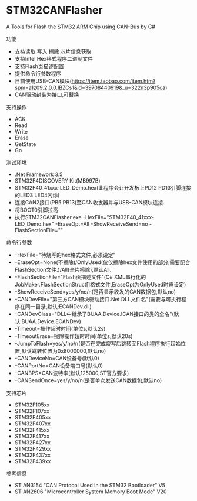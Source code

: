 # STM32CANFlasher
A Tools for Flash the STM32 ARM Chip using CAN-Bus by C#

功能
* 支持读取 写入 擦除 芯片信息获取
* 支持Intel Hex格式程序二进制文件
* 支持Flash页描述配置
* 提供命令行参数程序
* 目前使用USB-CAN模块(https://item.taobao.com/item.htm?spm=a1z09.2.0.0.IBZCs1&id=39708440919&_u=322n3p905ca)
* CAN驱动封装为接口,可替换

支持操作
* ACK
* Read
* Write
* Erase
* GetState
* Go

测试环境
* .Net Framework 3.5
* STM32F4DISCOVERY Kit(MB997B)
* STM32F40_41xxx-LED_Demo.hex(此程序会让开发板上PD12 PD13引脚连接的LED3 LED4闪烁)
* 连接CAN2接口(PB5 PB13)至CAN收发器并与USB-CAN模块连接.
* 将BOOT0引脚拉高
* 执行STM32CANFlasher.exe -HexFile="STM32F40_41xxx-LED_Demo.hex" -EraseOpt=All -ShowReceiveSend=no -FlashSectionFile=""

命令行参数
* -HexFile="待烧写的hex格式文件,必须设定"
* -EraseOpt=None(不擦除)/OnlyUsed(仅仅擦除hex文件使用的部分,需要配合FlashSection文件.)/All(全片擦除),默认All.
* -FlashSectionFile="Flash页描述文件"(C# XML串行化的JobMaker.FlashSectionStruct[]格式文件,EraseOpt为OnlyUsed时需设定)
* -ShowReceiveSend=yes/y/no/n(是否显示收发的CAN数据包,默认no)
* -CANDevFile="第三方CAN模块驱动接口.Net DLL文件名"(需要与可执行程序在同一目录,默认:ECANDev.dll)
* -CANDevClass="DLL中继承了BUAA.Device.ICAN接口的类的全名"(默认:BUAA.Device.ECANDev)
* -Timeout=操作超时时间(单位s,默认2s)
* -TimeoutErase=擦除操作超时时间(单位s,默认20s)
* -JumpToFlash=yes/y/no/n(是否在完成烧写后跳转至Flash程序执行起始位置,默认跳转位置为0x8000000,默认no)
* -CANDeviceNo=CAN设备号(默认0)
* -CANPortNo=CAN设备端口号(默认0)
* -CANBPS=CAN波特率(默认125000,ST官方要求)
* -CANSendOnce=yes/y/no/n(是否单次发送CAN数据包,默认no)

支持芯片
* STM32F105xx
* STM32F107xx
* STM32F405xx
* STM32F407xx
* STM32F415xx
* STM32F417xx
* STM32F427xx
* STM32F429xx
* STM32F437xx
* STM32F439xx

参考信息
* ST AN3154 "CAN Protocol Used in the STM32 Bootloader" V5
* ST AN2606 "Microcontroller System Memory Boot Mode" V20
